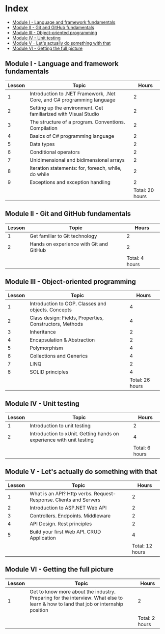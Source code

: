 # Index
- [Module I - Language and framework fundamentals](#module-i---language-and-framework-fundamentals)
- [Module II - Git and GitHub fundamentals](#module-ii---git-and-github-fundamentals)
- [Module III - Object-oriented programming](#module-iii---object-oriented-programming)
- [Module IV - Unit testing](#module-iv---unit-testing)
- [Module V - Let's actually do something with that](#module-v---let-s-actually-do-something-with-that)
- [Module VI - Getting the full picture](#module-vi---getting-the-full-picture)

## Module I - Language and framework fundamentals

Lesson | Topic | Hours 
------------ | ------------ | ------------
1 | Introduction to .NET Framework, .Net Core, and C# programming language | 2
2 | Setting up the environment. Get familiarized with Visual Studio | 2
3 | The structure of a program. Conventions. Compilation | 2
4 | Basics of C# programming language | 2
5 | Data types | 2
6 | Conditional operators | 2
7 | Unidimensional and bidimensional arrays | 2
8 | Iteration statements: for, foreach, while, do while | 2
9 | Exceptions and exception handling | 2
| | | Total: 20 hours

## Module II - Git and GitHub fundamentals

Lesson | Topic | Hours 
------------ | ------------ | ------------
1 | Get familiar to Git technology | 2
2 | Hands on experience with Git and GitHub | 2
| | | Total: 4 hours

## Module III - Object-oriented programming

Lesson | Topic | Hours 
------------ | ------------ | ------------
1 | Introduction to OOP. Classes and objects. Concepts | 4
2 | Class design: Fields, Properties, Constructors, Methods | 4
3 | Inheritance | 2
4 | Encapsulation & Abstraction | 2
5 | Polymorphism | 4
6 | Collections and Generics | 4
7 | LINQ| 2
8 | SOLID principles | 4
| | | Total: 26 hours

## Module IV - Unit testing

Lesson | Topic | Hours 
------------ | ------------ | ------------
1 | Introduction to unit testing | 2
2 | Introduction to xUnit. Getting hands on experience with unit testing| 4
| | | Total: 6 hours

## Module V - Let's actually do something with that

Lesson | Topic | Hours 
------------ | ------------ | ------------
1 | What is an API? Http verbs. Request-Response. Clients and Servers | 2
2 | Introduction to ASP.NET Web API | 2
3 | Controllers. Endpoints. Middleware | 2
4 | API Design. Rest principles | 2
5 | Build your first Web API. CRUD Application | 4
| | | Total: 12 hours

## Module VI - Getting the full picture

Lesson | Topic | Hours 
------------ | ------------ | ------------
1 | Get to know more about the industry. Preparing for the interview. What else to learn & how to land that job or internship position | 2
| | | Total: 2 hours
